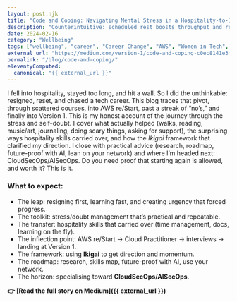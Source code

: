 ```yaml
---
layout: post.njk
title: "Code and Coping: Navigating Mental Stress in a Hospitality-to-IT Career Shift."
description: "Counterintuitive: scheduled rest boosts throughput and reduces defects."
date: 2024-02-16
category: "Wellbeing"
tags: ["wellbeing", "career", "Career Change", "AWS", "Women in Tech", "DevOps", "Resilience"]
external_url: "https://medium.com/version-1/code-and-coping-c0ec8141e3fa"
permalink: "/blog/code-and-coping/"
eleventyComputed:
  canonical: "{{ external_url }}"
---
```


I fell into hospitality, stayed too long, and hit a wall. So I did the unthinkable: resigned, reset, and chased a tech career. This blog traces that pivot, through scattered courses, into AWS re/Start, past a streak of “no’s,” and finally into Version 1. This is my honest account of the journey through the stress and self-doubt. I cover what actually helped (walks, reading, music/art, journaling, doing scary things, asking for support), the surprising ways hospitality skills carried over, and how the *Ikigai* framework that clarified my direction. I close with practical advice (research, roadmap, future-proof with AI, lean on your network) and where I’m headed next: CloudSecOps/AISecOps. Do you need proof that starting again is allowed, and worth it? This is it.

### What to expect:
- The leap: resigning first, learning fast, and creating urgency that forced progress.  
- The toolkit: stress/doubt management that’s practical and repeatable.  
- The transfer: hospitality skills that carried over (time management, docs, learning on the fly).  
- The inflection point: AWS re/Start → Cloud Practitioner → interviews → landing at Version 1.  
- The framework: using **Ikigai** to get direction and momentum.  
- The roadmap: research, skills map, future-proof with AI, use your network.  
- The horizon: specialising toward **CloudSecOps/AISecOps**.

**👉 [Read the full story on Medium]({{ external_url }})**
